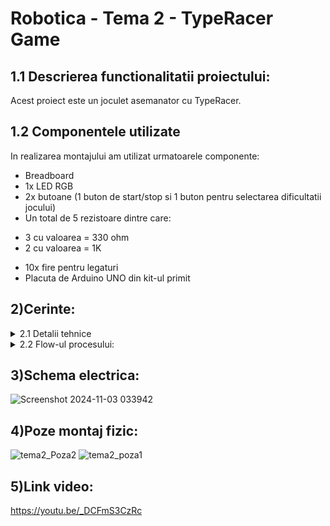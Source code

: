 # Robotica - Tema 2 - TypeRacer Game
## 1.1 Descrierea functionalitatii proiectului: 
Acest proiect este un joculet asemanator cu TypeRacer.


## 1.2 Componentele utilizate
In realizarea montajului am utilizat urmatoarele componente:
- Breadboard
- 1x LED RGB
- 2x butoane (1 buton de start/stop si 1 buton pentru selectarea dificultatii jocului)
- Un total de 5 rezistoare dintre care:
* 3 cu valoarea = 330 ohm
* 2 cu valoarea = 1K
- 10x fire pentru legaturi
- Placuta de Arduino UNO din kit-ul primit 
## 2)Cerinte:
<details> 
<summary>2.1 Detalii tehnice</summary>
  <details>
  <summary>LED RGB - Indicator de stare:</summary>

  - În starea de repaus, LED-ul va avea culoarea albă.
  - La apăsarea butonului de start, LED-ul va clipi timp de 3 secunde, indicând o numărătoare inversă până la începerea rundei.
  - În timpul unei runde: LED-ul va fi verde dacă textul introdus este corect și va deveni roșu în caz de greșeală.
  </details>
  <details>
  <summary>Butonul Start/Stop:</summary>
    
  - Modul de repaus: Dacă jocul este oprit, apăsarea butonului inițiază o nouă rundă după o numărătoare inversă de 3 secunde.
  - În timpul unei runde: Dacă runda este activă, apăsarea butonului o va opri imediat.
  </details>
  <details>
  <summary>Butonul de dificultate:</summary>
  
  - Butonul de dificultate controlează viteza cu care apar cuvintele și poate fi folosit doar în starea de repaus.
  - La fiecare apăsare, dificultatea se schimbă ciclind între: (Easy, Medium, Hard).
  - La schimbarea dificultății, se trimite un mesaj prin serial: “Easy/Medium/Hard mode on!”.
  </details>
  <details>
  <summary>Generarea cuvintelor:</summary>
  
  - Se va crea un dicționar de cuvinte.
  - În timpul unei runde, cuvintele vor fi afișate în terminal într-o ordine aleatorie.
  - Dacă cuvântul curent a fost scris corect, un cuvânt nou va fi afișat imediat. Dacă nu, un nou cuvânt va apărea după intervalul de timp stabilit în funcție de dificultate.
  </details>
  <details>
  <summary>Alte observații:</summary>
  
  - Timpul alocat pentru o rundă este de 30 de secunde.
  - La sfârșitul fiecărei runde, se va afișa în terminal câte cuvinte au fost scrise corect.
  </details>
</details>
<details>
<summary> 2.2 Flow-ul procesului: </summary>

1. Jocul este în repaus. LED-ul RGB are culoarea albă.

2. Se alege dificultatea jocului folosind butonul de dificultate, iar în terminal va apărea “Easy/Medium/Hard mode on!”.

3. Se apasă butonul de start/stop.

4. LED-ul clipește timp de 3 secunde, iar în terminal se va afișa numărătoarea înversă: 3, 2, 1.

5. LED-ul devine verde și încep să apară cuvinte de tastat.

6. La tastarea corectă, următorul cuvânt apare imediat. Dacă nu se tasteaza cuvântul în timpul stabilit de dificultate, va apărea un nou cuvânt.

7. O greșeală face LED-ul să devină roșu. Pentru a corecta cuvântul, se va folosi tasta BackSpace.

8. Dupa 30 de secunde, runda se termină, iar în terminal se va afișa scorul: numărul total de cuvinte scrise corect.

9. Jocul se poate opri oricând cu butonul de start/stop.
</details>

## 3)Schema electrica:
![Screenshot 2024-11-03 033942](https://github.com/user-attachments/assets/14c0e529-ce24-4640-ba20-aa28a05dbc6b)

## 4)Poze montaj fizic:

![tema2_Poza2](https://github.com/user-attachments/assets/b3b6f847-c503-405c-8adb-7d13378f08ed)
![tema2_poza1](https://github.com/user-attachments/assets/dd489a30-430f-4882-bd1c-c70439044369)

## 5)Link video:
https://youtu.be/_DCFmS3CzRc

